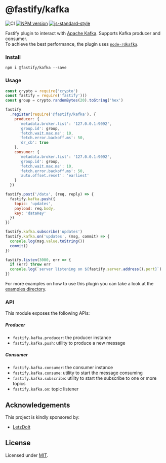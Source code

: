 # @fastify/kafka

![CI](https://github.com/fastify/fastify-kafka/workflows/CI/badge.svg)
[![NPM version](https://img.shields.io/npm/v/@fastify/kafka.svg?style=flat)](https://www.npmjs.com/package/@fastify/kafka)
[![js-standard-style](https://img.shields.io/badge/code%20style-standard-brightgreen.svg?style=flat)](https://standardjs.com/)

Fastify plugin to interact with [Apache Kafka](http://kafka.apache.org/). Supports Kafka producer and consumer.  
To achieve the best performance, the plugin uses [`node-rdkafka`](https://github.com/Blizzard/node-rdkafka).

### Install

```
npm i @fastify/kafka --save
```

### Usage

```js
const crypto = require('crypto')
const fastify = require('fastify')()
const group = crypto.randomBytes(20).toString('hex')

fastify
  .register(require('@fastify/kafka'), {
    producer: {
      'metadata.broker.list': '127.0.0.1:9092',
      'group.id': group,
      'fetch.wait.max.ms': 10,
      'fetch.error.backoff.ms': 50,
      'dr_cb': true
    },
    consumer: {
      'metadata.broker.list': '127.0.0.1:9092',
      'group.id': group,
      'fetch.wait.max.ms': 10,
      'fetch.error.backoff.ms': 50,
      'auto.offset.reset': 'earliest'
    }
  })

fastify.post('/data', (req, reply) => {
  fastify.kafka.push({
    topic: 'updates',
    payload: req.body,
    key: 'dataKey'
  })
})

fastify.kafka.subscribe('updates')
fastify.kafka.on('updates', (msg, commit) => {
  console.log(msg.value.toString())
  commit()
})

fastify.listen(3000, err => {
  if (err) throw err
  console.log(`server listening on ${fastify.server.address().port}`)
})
 ```
 
For more examples on how to use this plugin you can take a look at the [examples directory](./examples).

### API
This module exposes the following APIs:
##### Producer
- `fastify.kafka.producer`: the producer instance
- `fastify.kafka.push`: utility to produce a new message

##### Consumer
- `fastify.kafka.consumer`: the consumer instance
- `fastify.kafka.consume`: utility to start the message consuming
- `fastify.kafka.subscribe`: utility to start the subscribe to one or more topics
- `fastify.kafka.on`: topic listener

## Acknowledgements

This project is kindly sponsored by:
- [LetzDoIt](https://www.letzdoitapp.com/)

## License

Licensed under [MIT](./LICENSE).
